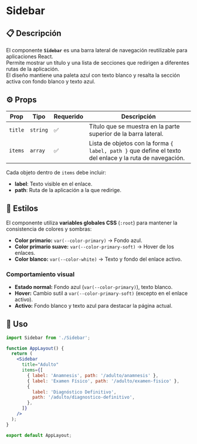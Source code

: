 # Sidebar

## 📋 Descripción

El componente **`Sidebar`** es una barra lateral de navegación reutilizable para aplicaciones React.  
Permite mostrar un título y una lista de secciones que redirigen a diferentes rutas de la aplicación.  
El diseño mantiene una paleta azul con texto blanco y resalta la sección activa con fondo blanco y texto azul.

## ⚙️ Props

| Prop    | Tipo     | Requerido | Descripción                                                                                             |
| ------- | -------- | --------- | ------------------------------------------------------------------------------------------------------- |
| `title` | `string` | ✅        | Título que se muestra en la parte superior de la barra lateral.                                         |
| `items` | `array`  | ✅        | Lista de objetos con la forma `{ label, path }` que define el texto del enlace y la ruta de navegación. |

Cada objeto dentro de `items` debe incluir:

- **label**: Texto visible en el enlace.
- **path**: Ruta de la aplicación a la que redirige.

## 🎨 Estilos

El componente utiliza **variables globales CSS** (`:root`) para mantener la consistencia de colores y sombras:

- **Color primario:** `var(--color-primary)` → Fondo azul.
- **Color primario suave:** `var(--color-primary-soft)` → Hover de los enlaces.
- **Color blanco:** `var(--color-white)` → Texto y fondo del enlace activo.

### Comportamiento visual

- **Estado normal:** Fondo azul (`var(--color-primary)`), texto blanco.
- **Hover:** Cambio sutil a `var(--color-primary-soft)` (excepto en el enlace activo).
- **Activo:** Fondo blanco y texto azul para destacar la página actual.

## 🚀 Uso

```jsx
import Sidebar from './Sidebar';

function AppLayout() {
  return (
    <Sidebar
      title="Adulto"
      items={[
        { label: 'Anamnesis', path: '/adulto/anamnesis' },
        { label: 'Examen Físico', path: '/adulto/examen-fisico' },
        {
          label: 'Diagnóstico Definitivo',
          path: '/adulto/diagnostico-definitivo',
        },
      ]}
    />
  );
}

export default AppLayout;
```
